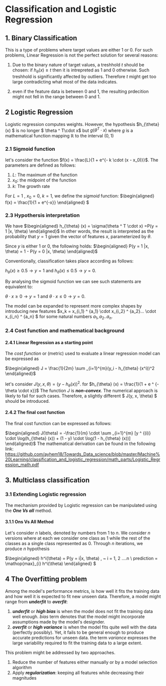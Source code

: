 # Classification and Logistic Regression
## 1. Binary Classification
This is a type of problems where target values are either 1 or 0. For such problems, Linear Regression is not the perfect solution for several reasons:

1. Due to the binary nature of target values, a treshhold $t$ should be chosen: if $h_{\theta} (x) \ge t$ then it is intrepreted as $1$ and $0$ otherwise. Such treshhold is significantly affected by outliers. Therefore $t$ might get too large contradicting what most of the data indicates.

2. even if the feature data is between 0 and 1, the resulting prdecition might not fell in the range between 0 and 1.

## 2 Logistic Regression
Logistic regression computes weights. However, the hypothesis $h_{\theta} (x) $ is no longer $ \theta ^ T\cdot x$ but $g(\theta ^ T \cdot x)$ where $g$ is a mathematical function mapping $\mathbb{R}$ to the interval $(0,1)$

### 2.1 Sigmoid function
let's consider the function $f(x) = \frac{L}{1 + e^{- k \cdot (x - x_0)}}$. The parameters are defined as follows:

1. $L$: The maximum of the function
2. $x_0$: the midpoint of the function
3. $k$: The growth rate

For $L = 1$ , $x_0 = 0$, $k = 1$, we define the *sigmoid* function: 
$\begin{aligned}
    f(x) = \frac{1}{1 + e^{-x}}
\end{aligned}
$

### 2.3 Hypothersis interpretation
We have
$\begin{aligned}
h_{\theta} (x) = \sigma(\theta ^ T \cdot x) =P(y = 1 |x, \theta)
\end{aligned}$ 
In other words, the result is interpreted as the probability that $y = 1$ given the vector of features $x$, parameterized by $\theta$. 

Since $y$ is either $1$ or $0$, the following holds: 
$\begin{aligned}
    P(y = 1 |x, \theta) = 1 - P(y = 0 |x, \theta)
\end{aligned}$ 

Conventionally, classification takes place according as follows:

$h_{\theta} (x) \ge 0.5 \rightarrow y = 1$ and 
$h_{\theta} (x) \le 0.5 \rightarrow y = 0$. 

By analysing the sigmoid function we can see such statements are equivalent to:

$\theta \cdot x \ge 0 \rightarrow y = 1$ and 
$\theta \cdot x \le 0 \rightarrow y = 0$.

The model can be expanded to represent more complex shapes by introducing new features $x_k = x_{i_1} ^ {a_1} \cdot x_{i_2} ^ {a_2}... \cdot x_{i_n} ^ {a_n} $ for some natural numbers $a_1, a_2.. a_n$.

### 2.4 Cost function and mathematical background
#### 2.4.1 Linear Regression as a starting point
The *cost function* or (metric) used to evaluate a linear regression model can be expressed as 

$\begin{aligned}
    J = \frac{1}{2m} \sum _{i=1}^{m}(y_i - h_{\theta} (x^i))^2 
\end{aligned}$ 

let's consider $J(y, x, \theta) = (y - h_{\theta} (x))^2$. for $h_{\theta} (x) = \frac{1}{1 + e ^ {-\theta \cdot x}}$
The function $J$ is ***non-convex***. The numerical approach is likely to fail for such cases. Therefore, a slightly different
$ J(y, x, \theta) $ should be introduced.

#### 2.4.2 The final cost function
The final cost function can be expressed as follows:

$\begin{aligned}
    J(\theta) = -\frac{1}{m} \cdot \sum _{i=1}^{m} [y ^ {(i)} \cdot \log(h_{\theta} (x)) + (1 - y) \cdot \log(1 - h_{\theta} (x))]
\end{aligned}$ 
The mathematical derivation can be found in the following link: https://github.com/ayhem18/Towards_Data_science/blob/master/Machine%20Learning/classification_and_logistic_regression/math_parts/Logistic_Regression_math.pdf

## 3. Multiclass classification
### 3.1 Extending Logistic regression
The mechanism provided by Logistic regression can be manipulated using the ***One Vs all*** method.
#### 3.1.1 Ons Vs All Method
Let's consider $n$ labels, denoted by numbers from $1$ to $n$. We consider $n$ versions where at each we consider one class as $1$ while the rest of the classes as a single class represented as $0$. Through $n$ iterations, we produce $n$ hypothesis 

$\begin{aligned}
h^i(\theta)  = P(y = i|x, \theta) , ~ i = 1, 2 ....n \\
prediction = \mathop{max}_{i} h^i(\theta)
\end{aligned} 
$

## 4 The Overfitting problem
Among the model's performance metrics, is how well it fits the training data and how well it is expected to fit new unseen data. Therefore, a model might range from ***underfit*** to ***overfit***:
1. ***underfit*** or ***high bias*** is when the model does not fit the training data well enough. *bias* term denotes that the model might incorporate assumptions made by the model's designder.
2. ***overfit*** or ***high variance*** is when the model fits quite well with the data (perfectly possibly). Yet, it fails to be general enough to produce accurate predictions for unseen data. the term *variance* expresses the large variability required to fit the training data to a large extent.

This problem might be addressed by two approaches.
1. Reduce the number of features either manually or by a model selection algorithm
2. Apply ***regularization***: keeping all features while decreasing their magnitudes
